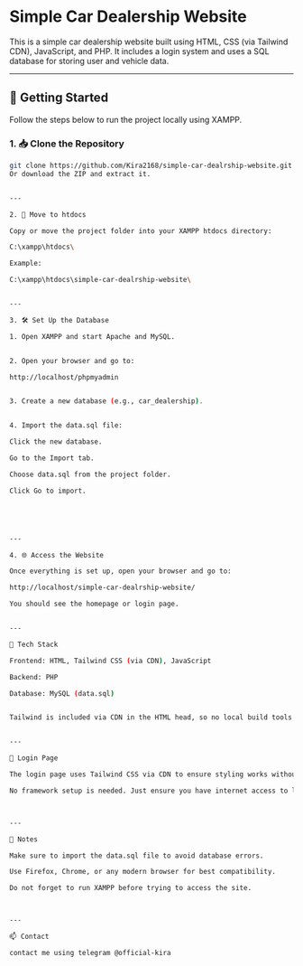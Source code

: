 # Simple Car Dealership Website

This is a simple car dealership website built using HTML, CSS (via Tailwind CDN), JavaScript, and PHP. It includes a login system and uses a SQL database for storing user and vehicle data.

---

## 🚀 Getting Started

Follow the steps below to run the project locally using XAMPP.

### 1. 📥 Clone the Repository

```bash
git clone https://github.com/Kira2168/simple-car-dealrship-website.git
Or download the ZIP and extract it.


---

2. 📁 Move to htdocs

Copy or move the project folder into your XAMPP htdocs directory:

C:\xampp\htdocs\

Example:

C:\xampp\htdocs\simple-car-dealrship-website\


---

3. 🛠️ Set Up the Database

1. Open XAMPP and start Apache and MySQL.


2. Open your browser and go to:

http://localhost/phpmyadmin


3. Create a new database (e.g., car_dealership).


4. Import the data.sql file:

Click the new database.

Go to the Import tab.

Choose data.sql from the project folder.

Click Go to import.





---

4. 🌐 Access the Website

Once everything is set up, open your browser and go to:

http://localhost/simple-car-dealrship-website/

You should see the homepage or login page.


---

🧪 Tech Stack

Frontend: HTML, Tailwind CSS (via CDN), JavaScript

Backend: PHP

Database: MySQL (data.sql)


Tailwind is included via CDN in the HTML head, so no local build tools are required for styling.


---

🔐 Login Page

The login page uses Tailwind CSS via CDN to ensure styling works without a build step.

No framework setup is needed. Just ensure you have internet access to load the Tailwind CDN.



---

📄 Notes

Make sure to import the data.sql file to avoid database errors.

Use Firefox, Chrome, or any modern browser for best compatibility.

Do not forget to run XAMPP before trying to access the site.



---

📫 Contact

contact me using telegram @official-kira

